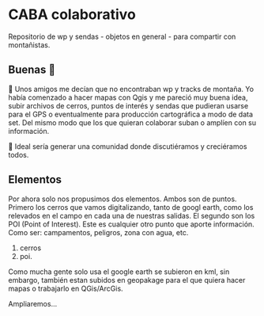 # CABA colaborativo
 Repositorio de wp y sendas - objetos en general - para compartir con montañistas.

## Buenas 👋

🔭 Unos amigos me decían que no encontraban wp y tracks de montaña. Yo había comenzado a hacer mapas con Qgis y me pareció muy buena idea, subir archivos de cerros, puntos de interés y sendas que pudieran usarse para el GPS o eventualmente para producción cartográfica a modo de data set. Del mismo modo que los que quieran colaborar suban o amplíen con su información.

🌱 Ideal sería generar una comunidad donde discutiéramos y creciéramos todos.


## Elementos
Por ahora solo nos propusimos dos elementos. Ambos son de puntos. Primero los cerros que vamos digitalizando, tanto de googl earth, como los relevados en el campo en cada una de nuestras salidas. El segundo son los POI (Point of Interest). Este es cualquier otro punto que aporte información. Como ser: campamentos, peligros, zona con agua, etc.

1. cerros
2. poi.

Como mucha gente solo usa el google earth se subieron en kml, sin embargo, también estan subidos en geopakage para el que quiera hacer mapas o trabajarlo en QGis/ArcGis.

Ampliaremos...
